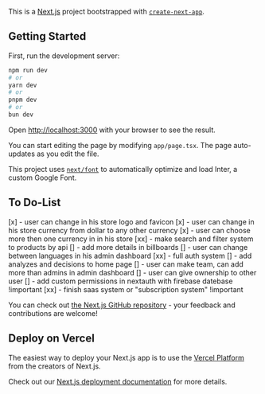 This is a [Next.js](https://nextjs.org/) project bootstrapped with [`create-next-app`](https://github.com/vercel/next.js/tree/canary/packages/create-next-app).

## Getting Started

First, run the development server:

```bash
npm run dev
# or
yarn dev
# or
pnpm dev
# or
bun dev
```

Open [http://localhost:3000](http://localhost:3000) with your browser to see the result.

You can start editing the page by modifying `app/page.tsx`. The page auto-updates as you edit the file.

This project uses [`next/font`](https://nextjs.org/docs/basic-features/font-optimization) to automatically optimize and load Inter, a custom Google Font.

## To Do-List

[x] - user can change in his store logo and favicon
[x] - user can change in his store currency from dollar to any other currency
[x] - user can choose more then one currency in in his store
[xx] - make search and filter system to products by api
[] - add more details in billboards
[] - user can change between languages in his admin dashboard
[xx] - full auth system 
[] - add analyzes and decisions to home page
[] - user can make team, can add more than admins in admin dashboard
[] - user can give ownership to other user
[] - add custom permissions in nextauth with firebase datebase !important
[xx] - finish saas system or "subscription system" !important

You can check out [the Next.js GitHub repository](https://github.com/vercel/next.js/) - your feedback and contributions are welcome!

## Deploy on Vercel

The easiest way to deploy your Next.js app is to use the [Vercel Platform](https://vercel.com/new?utm_medium=default-template&filter=next.js&utm_source=create-next-app&utm_campaign=create-next-app-readme) from the creators of Next.js.

Check out our [Next.js deployment documentation](https://nextjs.org/docs/deployment) for more details.
